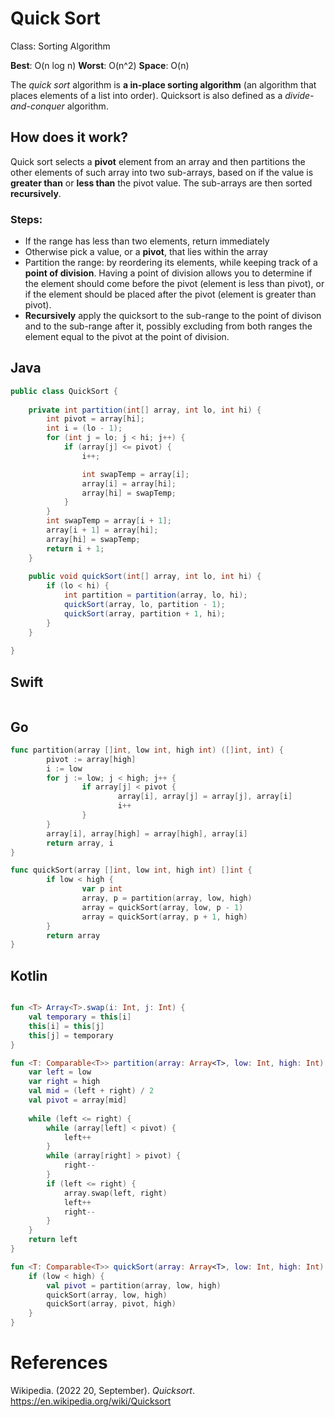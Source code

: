 # Quick Sort 

Class: Sorting Algorithm

**Best**: O(n log n) 
**Worst**: O(n^2) 
**Space**: O(n) 

The *quick sort* algorithm is **a in-place 
sorting algorithm** (an algorithm that places elements 
of a list into order). Quicksort is also defined 
as a *divide-and-conquer* algorithm. 

## How does it work?
Quick sort selects a **pivot** element from an array 
and then partitions the other elements of such array 
into two sub-arrays, based on if the value is **greater 
than** or **less than** the pivot value. The sub-arrays 
are then sorted **recursively**. 

### Steps: 
- If the range has less than two elements, return immediately 
- Otherwise pick a value, or a **pivot**, that lies within the array 
- Partition the range: by reordering its elements, while keeping track 
  of a **point of division**. Having a point of division allows you to 
  determine if the element should come before the pivot (element is 
  less than pivot), or if the element should be placed after the pivot (element 
  is greater than pivot).  
- **Recursively** apply the quicksort to the sub-range to the point of 
  divison and to the sub-range after it, possibly excluding from both ranges
  the element equal to the pivot at the point of division. 

## Java 
``` java 
public class QuickSort {
    
    private int partition(int[] array, int lo, int hi) {
        int pivot = array[hi];
        int i = (lo - 1);
        for (int j = lo; j < hi; j++) {
            if (array[j] <= pivot) {
                i++;

                int swapTemp = array[i];
                array[i] = array[hi];
                array[hi] = swapTemp;
            }
        }
        int swapTemp = array[i + 1];
        array[i + 1] = array[hi];
        array[hi] = swapTemp;
        return i + 1;
    }
    
    public void quickSort(int[] array, int lo, int hi) {
        if (lo < hi) {
            int partition = partition(array, lo, hi);
            quickSort(array, lo, partition - 1);
            quickSort(array, partition + 1, hi);
        }
    } 
    
}
``` 
## Swift 
``` swift 
``` 
## Go 
``` go 
func partition(array []int, low int, high int) ([]int, int) { 
        pivot := array[high] 
        i := low 
        for j := low; j < high; j++ { 
                if array[j] < pivot { 
                        array[i], array[j] = array[j], array[i] 
                        i++ 
                } 
        } 
        array[i], array[high] = array[high], array[i] 
        return array, i 
}

func quickSort(array []int, low int, high int) []int { 
        if low < high { 
                var p int 
                array, p = partition(array, low, high) 
                array = quickSort(array, low, p - 1) 
                array = quickSort(array, p + 1, high) 
        } 
        return array 
} 
``` 
## Kotlin
``` kotlin 

fun <T> Array<T>.swap(i: Int, j: Int) { 
    val temporary = this[i]
    this[i] = this[j]
    this[j] = temporary
}

fun <T: Comparable<T>> partition(array: Array<T>, low: Int, high: Int): Int { 
    var left = low
    var right = high
    val mid = (left + right) / 2 
    val pivot = array[mid]
    
    while (left <= right) {
        while (array[left] < pivot) {
            left++ 
        }
        while (array[right] > pivot) {
            right--
        }
        if (left <= right) {
            array.swap(left, right) 
            left++ 
            right-- 
        }
    }
    return left
}

fun <T: Comparable<T>> quickSort(array: Array<T>, low: Int, high: Int) { 
    if (low < high) {
        val pivot = partition(array, low, high)
        quickSort(array, low, high)
        quickSort(array, pivot, high)
    }
}
``` 

# References 
Wikipedia. (2022 20, September). *Quicksort*. <https://en.wikipedia.org/wiki/Quicksort> 

